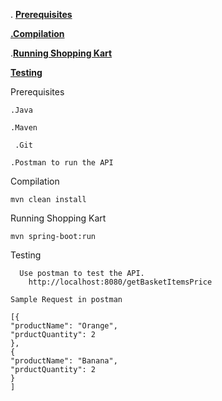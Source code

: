 . **[Prerequisites]()**

**[.Compilation]()**

.**[Running Shopping Kart]()**

**[Testing]()**

Prerequisites

    .Java

    .Maven

     .Git

    .Postman to run the API 

Compilation

    mvn clean install

Running Shopping Kart

    mvn spring-boot:run

Testing

      Use postman to test the API. 
        http://localhost:8080/getBasketItemsPrice

    Sample Request in postman

    [{
    "productName": "Orange",
    "prductQuantity": 2
    },
    {
    "productName": "Banana",
    "prductQuantity": 2
    }
    ]



